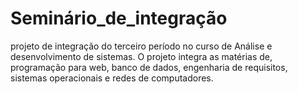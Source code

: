 # Seminário_de_integração
projeto de integração do terceiro período no curso de Análise e desenvolvimento de sistemas. O projeto integra as matérias de, programação para web, banco de dados, engenharia de requisitos, sistemas operacionais e redes de computadores.
